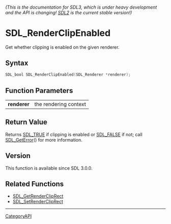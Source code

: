 ###### (This is the documentation for SDL3, which is under heavy development and the API is changing! [SDL2](https://wiki.libsdl.org/SDL2/) is the current stable version!)
# SDL_RenderClipEnabled

Get whether clipping is enabled on the given renderer.

## Syntax

```c
SDL_bool SDL_RenderClipEnabled(SDL_Renderer *renderer);

```

## Function Parameters

|                  |                       |
| ---------------- | --------------------- |
| **renderer**     | the rendering context |

## Return Value

Returns [SDL_TRUE](SDL_TRUE) if clipping is enabled or
[SDL_FALSE](SDL_FALSE) if not; call [SDL_GetError](SDL_GetError)() for more
information.

## Version

This function is available since SDL 3.0.0.

## Related Functions

* [SDL_GetRenderClipRect](SDL_GetRenderClipRect)
* [SDL_SetRenderClipRect](SDL_SetRenderClipRect)

----
[CategoryAPI](CategoryAPI)

